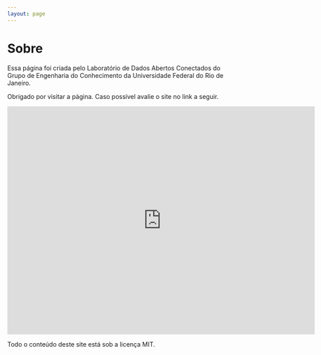 ```yaml
---
layout: page
---
```


# Sobre

Essa página foi criada pelo Laboratório de Dados Abertos
Conectados do Grupo de Engenharia do Conhecimento da
Universidade Federal do Rio de Janeiro.

Obrigado por visitar a página. Caso possível avalie o site no link a seguir.

<iframe src="https://docs.google.com/forms/d/e/1FAIpQLSdyeBXbbNHVV7yVfkDU1ve7kQO5S1S1xWXifuYXl3AaS8AQSA/viewform?embedded=true" width="700" height="520" frameborder="0" marginheight="0" marginwidth="0">Loading...</iframe>

Todo o conteúdo deste site está sob a licença MIT.
